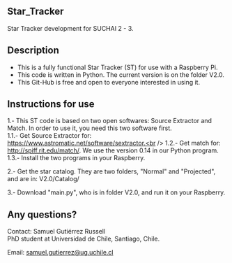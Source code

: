 ## Star_Tracker
Star Tracker development for SUCHAI 2 - 3.

## Description
- This is a fully functional Star Tracker (ST) for use with a Raspberry Pi. <br />
- This code is written in Python. The current version is on the folder V2.0. <br />
- This Git-Hub is free and open to everyone interested in using it. <br />

## Instructions for use
1.- This ST code is based on two open softwares: Source Extractor and Match. In order to use it, you need this two software first.<br />
    1.1.- Get Source Extractor for: https://www.astromatic.net/software/sextractor.<br />
    1.2.- Get match for: http://spiff.rit.edu/match/. We use the version 0.14 in our Python program.<br />
    1.3.- Install the two programs in your Raspberry.<br />

2.- Get the star catalog. They are two folders, "Normal" and "Projected", and are in: V2.0/Catalog/

3.- Download "main.py", who is in folder V2.0, and run it on your Raspberry.

## Any questions?
Contact: Samuel Gutiérrez Russell<br />
PhD student at Universidad de Chile, Santiago, Chile.<br />

Email:   samuel.gutierrez@ug.uchile.cl
